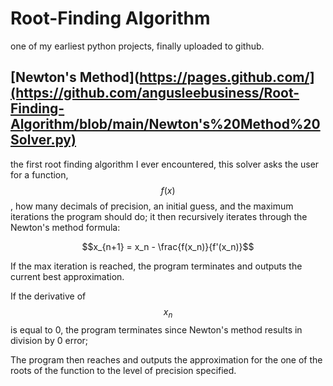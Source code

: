 # Root-Finding Algorithm
one of my earliest python projects, finally uploaded to github.

## [Newton's Method](https://pages.github.com/](https://github.com/angusleebusiness/Root-Finding-Algorithm/blob/main/Newton's%20Method%20Solver.py)

the first root finding algorithm I ever encountered, this solver asks the user for a function, $$f(x)$$, how many decimals of precision, an initial guess, and the maximum iterations the program should do; it then recursively iterates through the Newton's method formula:

$$x_{n+1} = x_n - \frac{f(x_n)}{f'(x_n)}$$

If the max iteration is reached, the program terminates and outputs the current best approximation.

If the derivative of $$x_n$$ is equal to 0, the program terminates since Newton's method results in division by 0 error;

The program then reaches and outputs the approximation for the one of the roots of the function to the level of precision specified.
